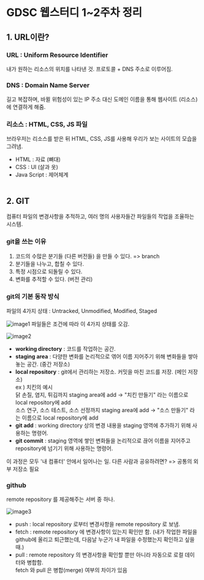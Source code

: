 # GDSC 웹스터디 1~2주차 정리
## 1. URL이란?
###  **URL** : Uniform Resource Identifier   
내가 원하는 리소스의 위치를 나타낸 것. 프로토콜 + DNS 주소로 이루어짐.
### **DNS** : Domain Name Server
길고 복잡하며, 바뀔 위험성이 있는 IP 주소 대신 도메인 이름을 통해 웹사이트 (리소스) 에 연결하게 해줌. 
### **리소스** : HTML, CSS, JS 파일
브라우저는 리소스를 받은 뒤 HTML, CSS, JS를 사용해 우리가 보는 사이트의 모습을 그려냄.   
+ HTML : 자료 (뼈대)
+ CSS : UI (살과 옷)
+ Java Script : 제어체계
<br/><br/>
## 2. GIT
컴퓨터 파일의 변경사항을 추적하고, 여러 명의 사용자들간 파일들의 작업을 조율하는 시스템.
### **git을 쓰는 이유**
1. 코드의 수많은 분기들 (다른 버전들) 을 만들 수 있다. => branch
2. 분기들을 나누고, 합칠 수 있다.
3. 특정 시점으로 되돌릴 수 있다.
4. 변화를 추적할 수 있다. (버전 관리)
### **git의 기본 동작 방식**
파일의 4가지 상태 : Untracked, Unmodified, Modified, Staged   

![image1](https://blog.kakaocdn.net/dn/FvEt2/btrp7jAYEYB/5uKL7iCcngY2afbEgkI8Ek/img.png)
파일들은 조건에 따라 이 4가지 상태를 오감.   

![image2](https://blog.kakaocdn.net/dn/dejHNX/btrIcHK29NB/T7NKy6SOdPVdMQ26kwKKdK/img.png)
- **working directory** : 코드를 작업하는 공간.
- **staging area** : 다양한 변화를 논리적으로 엮어 이름 지어주기 위해 변화들을 쌓아놓는 공간. (중간 저장소)
- **local repository** : git에서 관리하는 저장소. 커밋을 마친 코드를 저장. (메인 저장소)   
ex ) 치킨의 예시   
닭 손질, 염지, 튀김까지 staging area에 add -> "치킨 만들기" 라는 이름으로 local repository에 add   
소스 연구, 소스 테스트, 소스 선정까지 staging area에 add -> "소스 만들기" 라는 이름으로 local repository에 add   
- **git add** : working directory 상의 변경 내용을 staging 영역에 추가하기 위해 사용하는 명령어.
- **git commit** : staging 영역에 쌓인 변화들을 논리적으로 끊어 이름을 지어주고 repository에 넘기기 위해 사용하는 명령어. 

이 과정은 모두 '내 컴퓨터' 안에서 일어나는 일. 다른 사람과 공유하려면? => 공통의 외부 저장소 필요   
### **github** 
remote repository 를 제공해주는 서버 중 하나.

![image3](https://blog.kakaocdn.net/dn/mxN2t/btqNVA1lYXu/nUgk69MJaY2wxW8wfQmES0/img.png)

- push : local repository 로부터 변경사항을 remote repository 로 보냄.
- fetch : remote repository 에 변경사항이 있는지 확인만 함. (내가 작업한 파일을 github에 올리고 퇴근했는데, 다음날 누군가 내 파일을 수정했는지 확인하고 싶을때.)
- pull : remote repository 의 변경사항을 확인할 뿐만 아니라 자동으로 로컬 데이터와 병합함.   
fetch 와 pull 은 병합(merge) 여부의 차이가 있음

